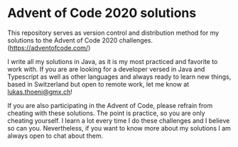 # Advent of Code 2020 solutions

This repository serves as version control and distribution method for my solutions to the Advent of Code 2020 challenges. (https://adventofcode.com/)

I write all my solutions in Java, as it is my most practiced and favorite to work with. If you are are looking for a developer versed in Java and Typescript as well as other languages and always ready to learn new things, based in Switzerland but open to remote work, let me know at lukas.thoeni@gmx.ch!

If you are also participating in the Advent of Code, please refrain from cheating with these solutions. The point is practice, so you are only cheating yourself. I learn a lot every time I do these challenges and I believe so can you. Nevertheless, if you want to know more about my solutions I am always open to chat about them.
